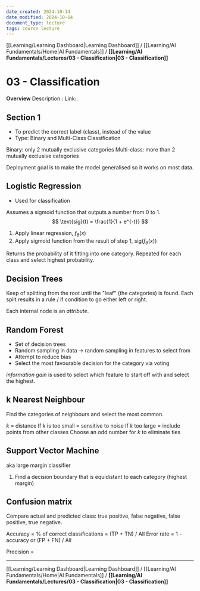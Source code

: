 ```yaml
---
date_created: 2024-10-14
date_modified: 2024-10-14
document_type: lecture
tags: course lecture
---
```

[[Learning/Learning Dashboard|Learning Dashboard]] / [[Learning/AI Fundamentals/Home|AI Fundamentals]] / **[[Learning/AI Fundamentals/Lectures/03 - Classification|03 - Classification]]**
# 03 - Classification
**Overview**
Description:: 
Link:: 

## Section 1

- To predict the correct label (class), instead of the value
- Type: Binary and Multi-Class Classification

Binary: only 2 mutually exclusive categories
Multi-class: more than 2 mutually exclusive categories

Deployment goal is to make the model generalised so it works on most data.

## Logistic Regression

- Used for classification

Assumes a sigmoid function that outputs a number from 0 to 1.
$$
\text{sig}(t) = \frac{1}{1 + e^{-t}}
$$ 
1. Apply linear regression, $f_\theta(x)$
2. Apply sigmoid function from the result of step 1, $\text{sig}(f_\theta(x)$)

Returns the probability of it fitting into one category. Repeated for each class and select highest probability.

## Decision Trees

Keep of splitting from the root until the "leaf" (the categories) is found. Each split results in a rule / if condition to go either left or right.

Each internal node is an *attribute*.

## Random Forest

- Set of decision trees
- Random sampling in data -> random sampling in features to select from
- Attempt to reduce bias
- Select the most favourable decision for the category via voting

*information gain* is used to select which feature to start off with and select the highest.

## k Nearest Neighbour

Find the categories of neighbours and select the most common.

$k$ = distance
If $k$ is too small = sensitive to noise
If $k$ too large = include points from other classes
Choose an odd number for $k$ to eliminate ties

## Support Vector Machine
aka large margin classifier

1. Find a decision boundary that is equidistant to each category (highest margin)

## Confusion matrix

Compare actual and predicted class: true positive, false negative, false positive, true negative.

Accuracy = % of correct classifications = (TP + TN) / All
Error rate = 1 - accuracy or (FP + FN) / All

Precision = 

---
[[Learning/Learning Dashboard|Learning Dashboard]] / [[Learning/AI Fundamentals/Home|AI Fundamentals]] / **[[Learning/AI Fundamentals/Lectures/03 - Classification|03 - Classification]]**

